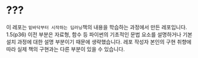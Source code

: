 # ???
이 레포는 `밑바닥부터 시작하는 딥러닝`책의 내용을 학습하는 과정에서 만든 레포입니다.
1.5(p36) 이전 부분은 자료형, 함수 등 파이썬의 기초적인 문법 요소를 설명하거나 기본 설치 과정에 대한 설명 부분이기 때문에 생략했습니다.
레포 작성자 본인의 구현 취향에 따라 실제 책의 구현과는 다른 부분이 있을 수 있습니다.